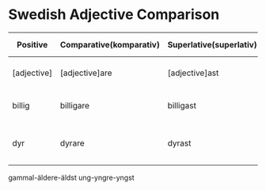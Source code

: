 # Swedish Adjective Comparison

| Positive    | Comparative(komparativ) | Superlative(superlativ) | English Equivalent                          |
| ----------- | ----------------------- | ----------------------- | ------------------------------------------- |
| [adjective] | [adjective]are          | [adjective]ast          | [adjective] → [verb]er →[adjective]est      |
| billig      | billigare               | billigast               | cheap → cheaper → cheapest                  |
| dyr         | dyrare                  | dyrast                  | expensive → more expensive → most expensive |

gammal-äldere-äldst
ung-yngre-yngst